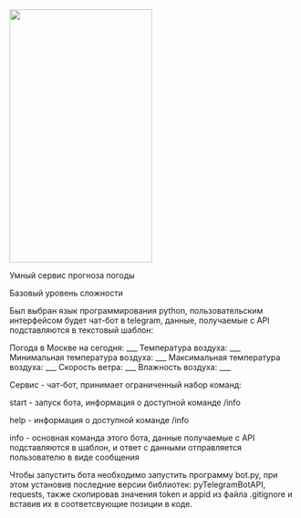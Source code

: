 <img src="https://j.gifs.com/P7DOB4.gif" width="250" height="444,6" />


Умный сервис прогноза погоды

Базовый уровень сложности

Был выбран язык программирования python, пользовательским интерфейсом будет чат-бот в telegram, данные, получаемые с
API подставляются в текстовый шаблон: 

Погода в Москве на сегодня: ___
Температура воздуха: ___
Минимальная температура воздуха: ___
Максимальная температура воздуха: ___
Скорость ветра: ___
Влажность воздуха: ___


Сервис - чат-бот, принимает ограниченный набор команд:

start - запуск бота, информация о доступной команде /info

help - информация о доступной команде /info

info - основная команда этого бота, данные получаемые с API подставляются в шаблон,
и ответ с данными отправляется пользователю в виде сообщения

Чтобы запустить бота необходимо запустить программу bot.py, при этом установив последние версии библиотек:
pyTelegramBotAPI, requests, также скопировав значения token и appid из файла .gitignore и вставив их в соответсвующие позиции в коде.





